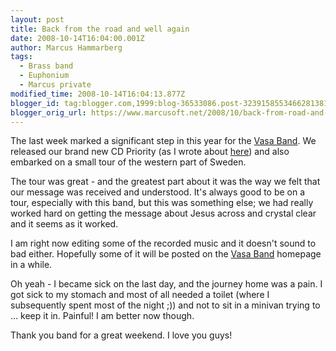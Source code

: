 ```yaml
---
layout: post
title: Back from the road and well again
date: 2008-10-14T16:04:00.001Z
author: Marcus Hammarberg
tags:
  - Brass band
  - Euphonium
  - Marcus private
modified_time: 2008-10-14T16:04:13.877Z
blogger_id: tag:blogger.com,1999:blog-36533086.post-3239158553466281381
blogger_orig_url: https://www.marcusoft.net/2008/10/back-from-road-and-well-again.html
---
```



The last week marked a significant step in this year for the [Vasa
Band](http://www.vasaband.se/). We released our brand new CD Priority
(as I wrote about
[here](https://www.marcusoft.net/2008/10/i-still-alive.html)) and also
embarked on a small tour of the western part of Sweden.

The tour was great - and the greatest part about it was the way we felt
that our message was received and understood. It's always good to be on
a tour, especially with this band, but this was something else; we had
really worked hard on getting the message about Jesus across and crystal
clear and it seems as it worked.

I am right now editing some of the recorded music and it doesn't sound
to bad either. Hopefully some of it will be posted on the [Vasa
Band](http://www.vasaband.se/) homepage in a while.

Oh yeah - I became sick on the last day, and the journey home was a
pain. I got sick to my stomach and most of all needed a toilet (where I
subsequently spent most of the night ;)) and not to sit in a minivan
trying to ... keep it in. Painful! I am better now though.

Thank you band for a great weekend. I love you guys!
